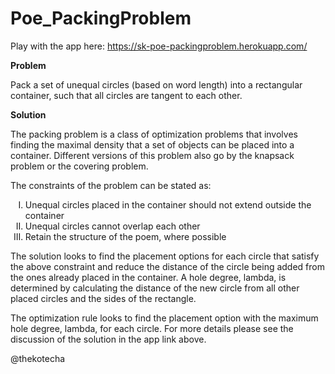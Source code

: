 # Poe_PackingProblem

Play with the app here: https://sk-poe-packingproblem.herokuapp.com/

<p><b>Problem</b></p>
Pack a set of unequal circles (based on word length) into a rectangular container, such that all circles are tangent to each other.

<p><b>Solution</b></p>
The packing problem is a class of optimization problems that involves finding the maximal density that a set of objects can be placed into a container. Different versions of this problem also go by the knapsack problem or the covering problem.

The constraints of the problem can be stated as:
<ol type="I">
  <li>Unequal circles placed in the container should not extend outside the container</li>
  <li>Unequal circles cannot overlap each other</li>
  <li>Retain the structure of the poem, where possible</li>
</ol>

The solution looks to find the placement options for each circle that satisfy the above constraint and reduce the distance of the circle being added from the ones already placed in the container. A hole degree, lambda, is determined by calculating the distance of the new circle from all other placed circles and the sides of the rectangle.

The optimization rule looks to find the placement option with the maximum hole degree, lambda, for each circle. For more details please see the discussion of the solution in the app link above. 

@thekotecha
